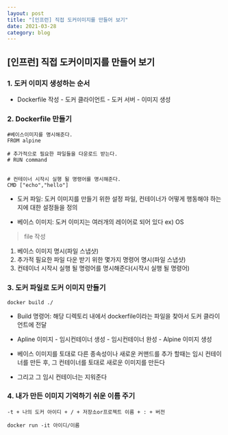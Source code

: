 ```yaml
---
layout: post
title: "[인프런] 직접 도커이미지를 만들어 보기"
date: 2021-03-28
category: blog
---
```


## [인프런] 직접 도커이미지를 만들어 보기 


### 1. 도커 이미지 생성하는 순서

- Dockerfile 작성 - 도커 클라이언트 - 도커 서버 - 이미지 생성

### 2. Dockerfile 만들기

```docker
#베이스이미지를 명시해준다.
FROM alpine

# 추가적으로 필요한 파일들을 다운로드 받는다.
# RUN command


# 컨테이너 시작시 실행 될 명령어를 명시해준다.
CMD ["echo","hello"]
```

- 도커 파일: 도커 이미지를 만들기 위한 설정 파일, 컨테이너가 어떻게 행동해야 하는지에 대한 설정들을 정의

- 베이스 이미지: 도커 이미지는 여러개의 레이어로 되어 있다 ex) OS

> file 작성

1. 베이스 이미지 명시(파일 스냅샷)
2. 추가적 필요한 파일 다운 받기 위한 몇가지 명령어 명시(파일 스냅샷)
3. 컨테이너 시작시 실행 될 명령어를 명시해준다(시작시 실행 될 명령어)



### 3. 도커 파일로 도커 이미지 만들기

```
docker build ./
```

- Build 명령어: 해당 디렉토리 내에서 dockerfile이라는 파일을 찾아서 도커 클라이언트에 전달
 
- Apline 이미지 - 임시컨테이너 생성 - 임시컨테이너 완성 - Alpine 이미지 생성 

- 베이스 이미지를 토대로 다른 종속성이나 새로운 커맨드를 추가 할때는 임시 컨테이너를 만든 후, 그 컨테이너를 토대로 새로운 이미지를 만든다

- 그리고 그 임시 컨테이너는 지워준다



### 4. 내가 만든 이미지 기억하기 쉬운 이름 주기

```
-t + 나의 도커 아이디 + / + 저장소or프로젝트 이름 + : + 버전
```

```
docker run -it 아이디/이름
```

